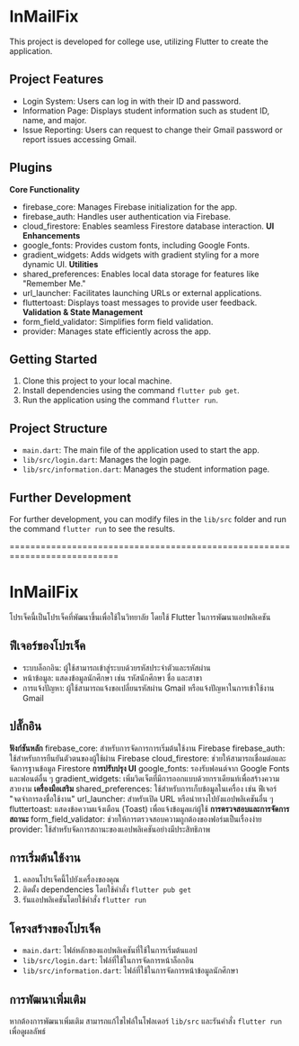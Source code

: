 # InMailFix

This project is developed for college use, utilizing Flutter to create the application.

## Project Features

- Login System: Users can log in with their ID and password.
- Information Page: Displays student information such as student ID, name, and major.
- Issue Reporting: Users can request to change their Gmail password or report issues accessing Gmail.

## Plugins

**Core Functionality**
- firebase_core: Manages Firebase initialization for the app.
- firebase_auth: Handles user authentication via Firebase.
- cloud_firestore: Enables seamless Firestore database interaction.
**UI Enhancements**
- google_fonts: Provides custom fonts, including Google Fonts.
- gradient_widgets: Adds widgets with gradient styling for a more dynamic UI.
**Utilities**
- shared_preferences: Enables local data storage for features like "Remember Me."
- url_launcher: Facilitates launching URLs or external applications.
- fluttertoast: Displays toast messages to provide user feedback.
**Validation & State Management**
- form_field_validator: Simplifies form field validation.
- provider: Manages state efficiently across the app.

## Getting Started

1. Clone this project to your local machine.
2. Install dependencies using the command `flutter pub get`.
3. Run the application using the command `flutter run`.

## Project Structure

- `main.dart`: The main file of the application used to start the app.
- `lib/src/login.dart`: Manages the login page.
- `lib/src/information.dart`: Manages the student information page.

## Further Development

For further development, you can modify files in the `lib/src` folder and run the command `flutter run` to see the results.

===========================================================================

# InMailFix

โปรเจ็คนี้เป็นโปรเจ็คที่พัฒนาขึ้นเพื่อใช้ในวิทยาลัย โดยใช้ Flutter ในการพัฒนาแอปพลิเคชัน

## ฟีเจอร์ของโปรเจ็ค

- ระบบล็อกอิน: ผู้ใช้สามารถเข้าสู่ระบบด้วยรหัสประจำตัวและรหัสผ่าน
- หน้าข้อมูล: แสดงข้อมูลนักศึกษา เช่น รหัสนักศึกษา ชื่อ และสาขา
- การแจ้งปัญหา: ผู้ใช้สามารถแจ้งขอเปลี่ยนรหัสผ่าน Gmail หรือแจ้งปัญหาในการเข้าใช้งาน Gmail

## ปลั๊กอิน

**ฟังก์ชันหลัก**
firebase_core: สำหรับการจัดการการเริ่มต้นใช้งาน Firebase
firebase_auth: ใช้สำหรับการยืนยันตัวตนของผู้ใช้ผ่าน Firebase
cloud_firestore: ช่วยให้สามารถเชื่อมต่อและจัดการฐานข้อมูล Firestore
**การปรับปรุง UI**
google_fonts: รองรับฟอนต์จาก Google Fonts และฟอนต์อื่น ๆ
gradient_widgets: เพิ่มวิดเจ็ตที่มีการออกแบบด้วยกราเดียนท์เพื่อสร้างความสวยงาม
**เครื่องมือเสริม**
shared_preferences: ใช้สำหรับการเก็บข้อมูลในเครื่อง เช่น ฟีเจอร์ "จดจำการลงชื่อใช้งาน"
url_launcher: สำหรับเปิด URL หรือนำทางไปยังแอปพลิเคชันอื่น ๆ
fluttertoast: แสดงข้อความแจ้งเตือน (Toast) เพื่อแจ้งข้อมูลแก่ผู้ใช้
**การตรวจสอบและการจัดการสถานะ**
form_field_validator: ช่วยให้การตรวจสอบความถูกต้องของฟอร์มเป็นเรื่องง่าย
provider: ใช้สำหรับจัดการสถานะของแอปพลิเคชันอย่างมีประสิทธิภาพ

## การเริ่มต้นใช้งาน

1. คลอนโปรเจ็คนี้ไปยังเครื่องของคุณ
2. ติดตั้ง dependencies โดยใช้คำสั่ง `flutter pub get`
3. รันแอปพลิเคชันโดยใช้คำสั่ง `flutter run`

## โครงสร้างของโปรเจ็ค

- `main.dart`: ไฟล์หลักของแอปพลิเคชันที่ใช้ในการเริ่มต้นแอป
- `lib/src/login.dart`: ไฟล์ที่ใช้ในการจัดการหน้าล็อกอิน
- `lib/src/information.dart`: ไฟล์ที่ใช้ในการจัดการหน้าข้อมูลนักศึกษา

## การพัฒนาเพิ่มเติม

หากต้องการพัฒนาเพิ่มเติม สามารถแก้ไขไฟล์ในโฟลเดอร์ `lib/src` และรันคำสั่ง `flutter run` เพื่อดูผลลัพธ์
